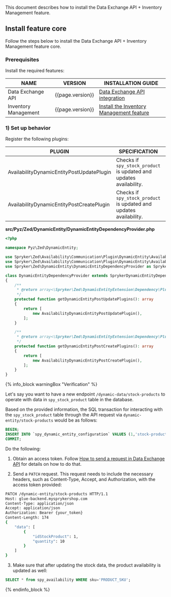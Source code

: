 This document describes how to install the Data Exchange API + Inventory Management feature.

## Install feature core

Follow the steps below to install the Data Exchange API + Inventory Management feature core.

### Prerequisites

Install the required features:

| NAME              | VERSION          | INSTALLATION GUIDE |
|-------------------|------------------|------------------|
| Data Exchange API | {{page.version}} | [Data Exchange API integration](/docs/pbc/all/data-exchange/{{page.version}}/install-and-upgrade/install-the-data-exchange-api.html) |
| Inventory Management  | {{page.version}} | [Install the Inventory Management feature](/docs/pbc/all/warehouse-management-system/{{page.version}}/unified-commerce/install-and-upgrade/install-the-inventory-management-feature.html) |

### 1) Set up behavior

Register the following plugins:

| PLUGIN | SPECIFICATION | PREREQUISITES | NAMESPACE |
|---|---|---|---|
| AvailabilityDynamicEntityPostUpdatePlugin | Checks if `spy_stock_product` is updated and updates availability. | None | Spryker\Zed\Availability\Communication\Plugin\DynamicEntity |
| AvailabilityDynamicEntityPostCreatePlugin | Checks if `spy_stock_product` is updated and updates availability. | None | Spryker\Zed\Availability\Communication\Plugin\DynamicEntity |

**src/Pyz/Zed/DynamicEntity/DynamicEntityDependencyProvider.php**

```php
<?php

namespace Pyz\Zed\DynamicEntity;

use Spryker\Zed\Availability\Communication\Plugin\DynamicEntity\AvailabilityDynamicEntityPostCreatePlugin;
use Spryker\Zed\Availability\Communication\Plugin\DynamicEntity\AvailabilityDynamicEntityPostUpdatePlugin;
use Spryker\Zed\DynamicEntity\DynamicEntityDependencyProvider as SprykerDynamicEntityDependencyProvider;

class DynamicEntityDependencyProvider extends SprykerDynamicEntityDependencyProvider
{
    /**
     * @return array<\Spryker\Zed\DynamicEntityExtension\Dependency\Plugin\DynamicEntityPostUpdatePluginInterface>
     */
    protected function getDynamicEntityPostUpdatePlugins(): array
    {
        return [
            new AvailabilityDynamicEntityPostUpdatePlugin(),
        ];
    }

    /**
     * @return array<\Spryker\Zed\DynamicEntityExtension\Dependency\Plugin\DynamicEntityPostCreatePluginInterface>
     */
    protected function getDynamicEntityPostCreatePlugins(): array
    {
        return [
            new AvailabilityDynamicEntityPostCreatePlugin(),
        ];
    }
}
```

{% info_block warningBox "Verification" %}

Let's say you want to have a new endpoint `/dynamic-data/stock-products` to operate with data in `spy_stock_product` table in the database.

Based on the provided information, the SQL transaction for interacting with the `spy_stock_product` table through the API request via `dynamic-entity/stock-products` would be as follows:

```sql
BEGIN;
INSERT INTO `spy_dynamic_entity_configuration` VALUES (1,'stock-products','spy_stock_product',1,'{"identifier":"id_stock_product","fields":[{"fieldName":"id_stock_product","fieldVisibleName":"id_stock_product","isCreatable":false,"isEditable":false,"validation":{"isRequired": false},"type":"integer"},{"fieldName":"fk_product","fieldVisibleName":"fk_product","isCreatable":true,"isEditable":true,"type":"integer","validation":{"isRequired": true}},{"fieldName":"fk_stock","fieldVisibleName":"fk_stock","isCreatable":true,"isEditable":true,"type":"integer","validation":{"isRequired": true}},{"fieldName":"is_never_out_of_stock","fieldVisibleName":"is_never_out_of_stock","isCreatable":true,"isEditable":true,"type":"boolean","validation":{"isRequired": false}},{"fieldName":"quantity","fieldVisibleName":"quantity","isCreatable":true,"isEditable":true,"type":"integer","validation":{"isRequired": true}}]}', '2023-07-29 12:15:13.0', '2023-07-29 12:15:15.0');
COMMIT;
```

Do the following:

1. Obtain an access token. Follow [How to send a request in Data Exchange API](/docs/scos/dev/glue-api-guides/{{page.version}}/data-exchange-api/how-to-guides/how-to-send-request-in-data-exchange-api.html) for details on how to do that.

2. Send a `PATCH` request. This request needs to include the necessary headers, such as Content-Type, Accept, and Authorization, with the access token provided:

```bash
PATCH /dynamic-entity/stock-products HTTP/1.1
Host: glue-backend.mysprykershop.com
Content-Type: application/json
Accept: application/json
Authorization: Bearer {your_token}
Content-Length: 174
{
    "data": [
        {
            "idStockProduct": 1,
            "quantity": 10
        }
    ]
}
```

3. Make sure that after updating the stock data, the product availability is updated as well:
```sql
SELECT * from spy_availability WHERE sku='PRODUCT_SKU';
```

{% endinfo_block %}

